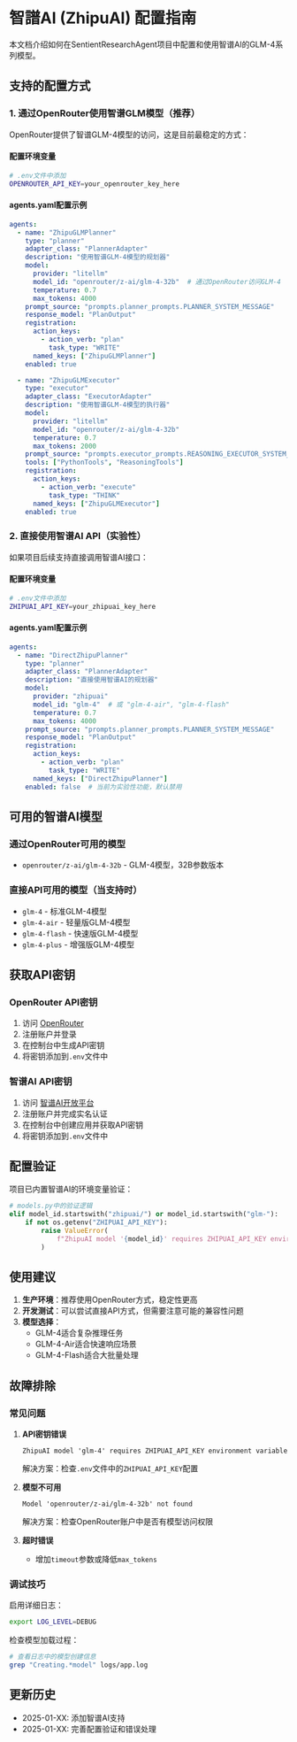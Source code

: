 # 智譜AI (ZhipuAI) 配置指南

本文档介绍如何在SentientResearchAgent项目中配置和使用智谱AI的GLM-4系列模型。

## 支持的配置方式

### 1. 通过OpenRouter使用智谱GLM模型（推荐）

OpenRouter提供了智谱GLM-4模型的访问，这是目前最稳定的方式：

#### 配置环境变量
```bash
# .env文件中添加
OPENROUTER_API_KEY=your_openrouter_key_here
```

#### agents.yaml配置示例
```yaml
agents:
  - name: "ZhipuGLMPlanner"
    type: "planner"
    adapter_class: "PlannerAdapter"
    description: "使用智谱GLM-4模型的规划器"
    model:
      provider: "litellm"
      model_id: "openrouter/z-ai/glm-4-32b"  # 通过OpenRouter访问GLM-4
      temperature: 0.7
      max_tokens: 4000
    prompt_source: "prompts.planner_prompts.PLANNER_SYSTEM_MESSAGE"
    response_model: "PlanOutput"
    registration:
      action_keys:
        - action_verb: "plan"
          task_type: "WRITE"
      named_keys: ["ZhipuGLMPlanner"]
    enabled: true

  - name: "ZhipuGLMExecutor"
    type: "executor"
    adapter_class: "ExecutorAdapter"
    description: "使用智谱GLM-4模型的执行器"
    model:
      provider: "litellm"
      model_id: "openrouter/z-ai/glm-4-32b"
      temperature: 0.7
      max_tokens: 2000
    prompt_source: "prompts.executor_prompts.REASONING_EXECUTOR_SYSTEM_MESSAGE"
    tools: ["PythonTools", "ReasoningTools"]
    registration:
      action_keys:
        - action_verb: "execute"
          task_type: "THINK"
      named_keys: ["ZhipuGLMExecutor"]
    enabled: true
```

### 2. 直接使用智谱AI API（实验性）

如果项目后续支持直接调用智谱AI接口：

#### 配置环境变量
```bash
# .env文件中添加
ZHIPUAI_API_KEY=your_zhipuai_key_here
```

#### agents.yaml配置示例
```yaml
agents:
  - name: "DirectZhipuPlanner"
    type: "planner"
    adapter_class: "PlannerAdapter"
    description: "直接使用智谱AI的规划器"
    model:
      provider: "zhipuai"
      model_id: "glm-4"  # 或 "glm-4-air", "glm-4-flash"
      temperature: 0.7
      max_tokens: 4000
    prompt_source: "prompts.planner_prompts.PLANNER_SYSTEM_MESSAGE"
    response_model: "PlanOutput"
    registration:
      action_keys:
        - action_verb: "plan"
          task_type: "WRITE"
      named_keys: ["DirectZhipuPlanner"]
    enabled: false  # 当前为实验性功能，默认禁用
```

## 可用的智谱AI模型

### 通过OpenRouter可用的模型
- `openrouter/z-ai/glm-4-32b` - GLM-4模型，32B参数版本

### 直接API可用的模型（当支持时）
- `glm-4` - 标准GLM-4模型
- `glm-4-air` - 轻量版GLM-4模型
- `glm-4-flash` - 快速版GLM-4模型
- `glm-4-plus` - 增强版GLM-4模型

## 获取API密钥

### OpenRouter API密钥
1. 访问 [OpenRouter](https://openrouter.ai/)
2. 注册账户并登录
3. 在控制台中生成API密钥
4. 将密钥添加到`.env`文件中

### 智谱AI API密钥
1. 访问 [智谱AI开放平台](https://open.bigmodel.cn/)
2. 注册账户并完成实名认证
3. 在控制台中创建应用并获取API密钥
4. 将密钥添加到`.env`文件中

## 配置验证

项目已内置智谱AI的环境变量验证：

```python
# models.py中的验证逻辑
elif model_id.startswith("zhipuai/") or model_id.startswith("glm-"):
    if not os.getenv("ZHIPUAI_API_KEY"):
        raise ValueError(
            f"ZhipuAI model '{model_id}' requires ZHIPUAI_API_KEY environment variable"
        )
```

## 使用建议

1. **生产环境**：推荐使用OpenRouter方式，稳定性更高
2. **开发测试**：可以尝试直接API方式，但需要注意可能的兼容性问题
3. **模型选择**：
   - GLM-4适合复杂推理任务
   - GLM-4-Air适合快速响应场景
   - GLM-4-Flash适合大批量处理

## 故障排除

### 常见问题

1. **API密钥错误**
   ```
   ZhipuAI model 'glm-4' requires ZHIPUAI_API_KEY environment variable
   ```
   解决方案：检查`.env`文件中的`ZHIPUAI_API_KEY`配置

2. **模型不可用**
   ```
   Model 'openrouter/z-ai/glm-4-32b' not found
   ```
   解决方案：检查OpenRouter账户中是否有模型访问权限

3. **超时错误**
   - 增加`timeout`参数或降低`max_tokens`

### 调试技巧

启用详细日志：
```bash
export LOG_LEVEL=DEBUG
```

检查模型加载过程：
```bash
# 查看日志中的模型创建信息
grep "Creating.*model" logs/app.log
```

## 更新历史

- 2025-01-XX: 添加智谱AI支持
- 2025-01-XX: 完善配置验证和错误处理